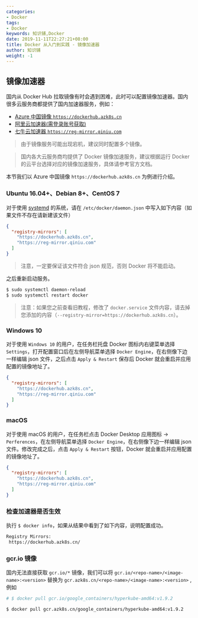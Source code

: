 ```yaml
---
categories:
- Docker
tags:
- Docker  
keywords: 知识铺,Docker
date: 2019-11-11T22:27:21+08:00
title: Docker 从入门到实践 - 镜像加速器
author: 知识铺
weight: -1
---
```


## 镜像加速器

国内从 Docker Hub 拉取镜像有时会遇到困难，此时可以配置镜像加速器。国内很多云服务商都提供了国内加速器服务，例如：

* [Azure 中国镜像 `https://dockerhub.azk8s.cn`](https://github.com/Azure/container-service-for-azure-china/blob/master/aks/README.md#22-container-registry-proxy)
* [阿里云加速器(需登录账号获取)](https://cr.console.aliyun.com/cn-hangzhou/mirrors)
* [七牛云加速器 `https://reg-mirror.qiniu.com`](https://kirk-enterprise.github.io/hub-docs/#/user-guide/mirror)

> 由于镜像服务可能出现宕机，建议同时配置多个镜像。

> 国内各大云服务商均提供了 Docker 镜像加速服务，建议根据运行 Docker 的云平台选择对应的镜像加速服务，具体请参考官方文档。

本节我们以 Azure 中国镜像 `https://dockerhub.azk8s.cn` 为例进行介绍。

### Ubuntu 16.04+、Debian 8+、CentOS 7

对于使用 [systemd](https://www.freedesktop.org/wiki/Software/systemd/) 的系统，请在 `/etc/docker/daemon.json` 中写入如下内容（如果文件不存在请新建该文件）

```json
{
  "registry-mirrors": [
    "https://dockerhub.azk8s.cn",
    "https://reg-mirror.qiniu.com"
  ]
}
```

> 注意，一定要保证该文件符合 json 规范，否则 Docker 将不能启动。

之后重新启动服务。

```bash
$ sudo systemctl daemon-reload
$ sudo systemctl restart docker
```

>注意：如果您之前查看旧教程，修改了 `docker.service` 文件内容，请去掉您添加的内容（`--registry-mirror=https://dockerhub.azk8s.cn`）。

### Windows 10

对于使用 `Windows 10` 的用户，在任务栏托盘 Docker 图标内右键菜单选择 `Settings`，打开配置窗口后在左侧导航菜单选择 `Docker Engine`，在右侧像下边一样编辑 json 文件，之后点击 `Apply & Restart` 保存后 Docker 就会重启并应用配置的镜像地址了。

```json
{
  "registry-mirrors": [
    "https://dockerhub.azk8s.cn",
    "https://reg-mirror.qiniu.com"
  ]
}
```

### macOS

对于使用 macOS 的用户，在任务栏点击 Docker Desktop 应用图标 -> `Perferences`，在左侧导航菜单选择 `Docker Engine`，在右侧像下边一样编辑 json 文件。修改完成之后，点击 `Apply & Restart` 按钮，Docker 就会重启并应用配置的镜像地址了。

```json
{
  "registry-mirrors": [
    "https://dockerhub.azk8s.cn",
    "https://reg-mirror.qiniu.com"
  ]
}
```

### 检查加速器是否生效

执行 `$ docker info`，如果从结果中看到了如下内容，说明配置成功。

```bash
Registry Mirrors:
 https://dockerhub.azk8s.cn/
```

### gcr.io 镜像

国内无法直接获取 `gcr.io/*` 镜像，我们可以将 `gcr.io/<repo-name>/<image-name>:<version>` 替换为 `gcr.azk8s.cn/<repo-name>/<image-name>:<version>` ,例如

```bash
# $ docker pull gcr.io/google_containers/hyperkube-amd64:v1.9.2

$ docker pull gcr.azk8s.cn/google_containers/hyperkube-amd64:v1.9.2
```

